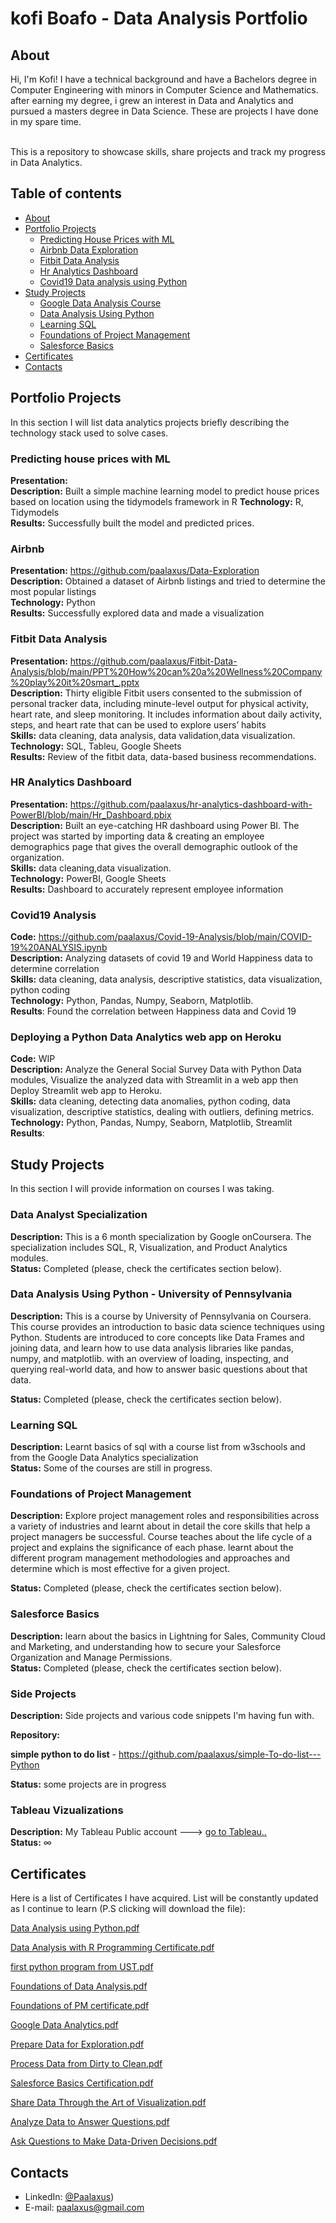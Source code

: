 # kofi Boafo - Data Analysis Portfolio 

## About

Hi, I'm Kofi! I have a technical background and have a Bachelors degree in Computer Engineering with minors in Computer Science and Mathematics.  after earning my degree, i grew an interest in Data and Analytics and pursued a masters degree in Data Science. These are projects I have done in my spare time.


<br>
This is a repository to showcase skills, share projects and track my progress in Data Analytics.  
<br>
  

## Table of contents
- [About](#about)
- [Portfolio Projects](#portfolio-projects)
  	+ [Predicting House Prices with ML](#predicting-house-prices-with-ml)
  	+ [Airbnb Data Exploration](#airbnb)
	+ [Fitbit Data Analysis](#fitbit-data-analysis)
	+ [Hr Analytics Dashboard](#hr-analytics-dashboard)
	+ [Covid19 Data analysis using Python](#covid19-analysis)
- [Study Projects](#study-projects)  
	+ [Google Data Analysis Course](#data-analysis-specialization)
	+ [Data Analysis Using Python](#data-analysis-using-python)
	+ [Learning SQL](#learning-sql)
	+ [Foundations of Project Management](#foundations-of-project-management)
	+ [Salesforce Basics](#salesforce-basics)
- [Certificates](#certificates)
- [Contacts](#contacts)

## Portfolio Projects
In this section I will list data analytics projects briefly describing the technology stack used to solve cases.


### Predicting house prices with ML 
**Presentation:**  <br />
**Description:** Built a simple machine learning model to predict house prices based on location using the tidymodels framework in R
**Technology:** R, Tidymodels  
**Results:** Successfully built the model and predicted prices. 


### Airbnb 
**Presentation:** https://github.com/paalaxus/Data-Exploration <br />
**Description:** Obtained a dataset of Airbnb listings and tried to determine the most popular listings   
**Technology:** Python    
**Results:** Successfully explored data and made a visualization  


### Fitbit Data Analysis  
**Presentation:** https://github.com/paalaxus/Fitbit-Data-Analysis/blob/main/PPT%20How%20can%20a%20Wellness%20Company%20play%20it%20smart_.pptx  
**Description:** Thirty eligible Fitbit users consented to the submission of personal tracker data, including minute-level output for physical activity, heart rate, and sleep monitoring. It includes information about daily activity, steps, and heart rate that can be used to explore users’ habits  
**Skills:** data cleaning, data analysis, data validation,data visualization.  
**Technology:** SQL, Tableu, Google Sheets  
**Results:** Review of the fitbit data, data-based business recommendations.  

### HR Analytics Dashboard  
**Presentation:** https://github.com/paalaxus/hr-analytics-dashboard-with-PowerBI/blob/main/Hr_Dashboard.pbix  
**Description:** Built an eye-catching HR dashboard using Power BI. The project was started by importing data & creating an employee demographics page that gives the overall demographic outlook of the organization.   
**Skills:** data cleaning,data visualization.  
**Technology:** PowerBI, Google Sheets  
**Results:** Dashboard to accurately represent employee information   

### Covid19 Analysis  
**Code:**  https://github.com/paalaxus/Covid-19-Analysis/blob/main/COVID-19%20ANALYSIS.ipynb  
**Description:** Analyzing datasets of covid 19  and World Happiness data to determine correlation  
**Skills:** data cleaning, data analysis, descriptive statistics, data visualization, python coding  
**Technology:** Python, Pandas, Numpy, Seaborn, Matplotlib.    
**Results**: Found the correlation between Happiness data and Covid 19  


### Deploying a Python Data Analytics web app on Heroku  
**Code:**  WIP  
**Description:** Analyze the General Social Survey Data with Python Data modules, Visualize the analyzed data with Streamlit in a web app then 
Deploy Streamlit web app to Heroku.  
**Skills:** data cleaning, detecting data anomalies, python coding, data visualization, descriptive statistics, dealing with outliers, defining metrics.  
**Technology:** Python, Pandas, Numpy, Seaborn, Matplotlib, Streamlit    
**Results**:   




## Study Projects  
In this section I will provide information on courses I was taking.  
  

### Data Analyst Specialization  
**Description:** This is a 6 month specialization by Google onCoursera. The specialization includes  SQL, R, Visualization, and Product Analytics modules.  
**Status:** Completed (please, check the certificates section below).    

### Data Analysis Using Python - University of Pennsylvania  

**Description:** This is a  course by University of Pennsylvania on Coursera. This course provides an introduction to basic data science techniques using Python.  Students are introduced to core concepts like Data Frames and joining data, and learn how to use data analysis libraries like pandas, numpy, and matplotlib.  with an overview of loading, inspecting, and querying real-world data, and how to answer basic questions about that data.   

**Status:** Completed (please, check the certificates section below).  

### Learning SQL  
**Description:** Learnt basics of sql with a course list from w3schools and from the Google Data Analytics specialization  
**Status:** Some of the courses are still in progress.    


### Foundations of Project Management  
**Description:**
Explore project management roles and responsibilities across a variety of industries and learnt about in detail the core skills that help a project managers be successful. Course teaches about the life cycle of a project and explains the significance of each phase. learnt about the  different program management methodologies and approaches and determine which is most effective for a given project.  

**Status:** Completed (please, check the certificates section below).   

### Salesforce Basics  
**Description:** learn about the basics in Lightning for Sales, Community Cloud and Marketing, and understanding how to secure your Salesforce Organization and Manage Permissions.     
**Status:** Completed (please, check the certificates section below).    

### Side Projects  
**Description:** Side projects and various code snippets I'm having fun with.   

**Repository:**    

**simple python to do list** - https://github.com/paalaxus/simple-To-do-list---Python  




**Status:** some projects are in progress    

### Tableau Vizualizations
**Description:** My Tableau Public account ---> [go to Tableau..](https://public.tableau.com/app/profile/paa.kofi4999)  
**Status:** ∞  

## Certificates  
Here is a list of Certificates I have acquired. List will be constantly updated as I continue to learn (P.S clicking will download the file):  


[Data Analysis using Python.pdf](https://github.com/paalaxus/data-analysis-portfolio/files/10447232/Data.Analysis.using.Python.pdf)  

[Data Analysis with R Programming Certificate.pdf](https://github.com/paalaxus/data-analysis-portfolio/files/10447233/Data.Analysis.with.R.Programming.Certificate.pdf)  

[first python program from UST.pdf](https://github.com/paalaxus/data-analysis-portfolio/files/10447234/first.python.program.from.UST.pdf)  

[Foundations of Data Analysis.pdf](https://github.com/paalaxus/data-analysis-portfolio/files/10447235/Foundations.of.Data.Analysis.pdf)  

[Foundations of PM certificate.pdf](https://github.com/paalaxus/data-analysis-portfolio/files/10447236/Foundations.of.PM.certificate.pdf)  

[Google Data Analytics.pdf](https://github.com/paalaxus/data-analysis-portfolio/files/10447237/Google.Data.Analytics.pdf)  


[Prepare Data for Exploration.pdf](https://github.com/paalaxus/data-analysis-portfolio/files/10447239/Prepare.Data.for.Exploration.pdf)  

[Process Data from Dirty to Clean.pdf](https://github.com/paalaxus/data-analysis-portfolio/files/10447240/Process.Data.from.Dirty.to.Clean.pdf)  

[Salesforce Basics Certification.pdf](https://github.com/paalaxus/data-analysis-portfolio/files/10447241/Salesforce.Basics.Certification.pdf)  

[Share Data Through the Art of Visualization.pdf](https://github.com/paalaxus/data-analysis-portfolio/files/10447242/Share.Data.Through.the.Art.of.Visualization.pdf)  

[Analyze Data to Answer Questions.pdf](https://github.com/paalaxus/data-analysis-portfolio/files/10447243/Analyze.Data.to.Answer.Questions.pdf)  

[Ask Questions to Make Data-Driven Decisions.pdf](https://github.com/paalaxus/data-analysis-portfolio/files/10447244/Ask.Questions.to.Make.Data-Driven.Decisions.pdf)  


## Contacts
- LinkedIn: [@Paalaxus](https://www.linkedin.com/in/kofi-boafo-27aa71160/))  
- E-mail: paalaxus@gmail.com  
